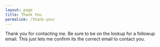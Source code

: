 ```yaml
---
layout: page
title: Thank You
permalink: /thank-you/
---
```


Thank you for contacting me. Be sure to be on the lookup for a followup email. 
This just lets me confirm its the correct email to contact you. 


